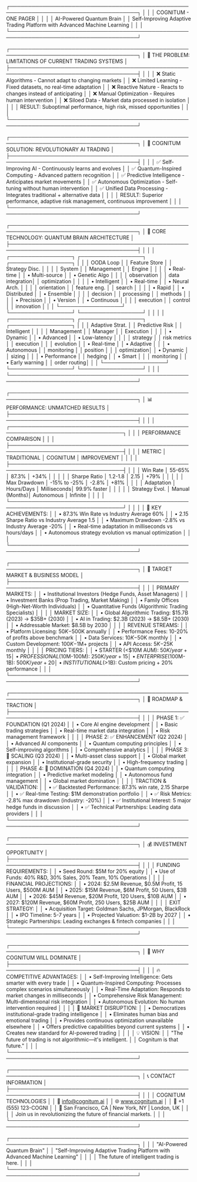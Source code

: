 ┌─────────────────────────────────────────────────────────────────────────────────────┐
│                                                                                     │
│                            COGNITUM - ONE PAGER                                   │
│                                                                                     │
│                  AI-Powered Quantum Brain                                           │
│        Self-Improving Adaptive Trading Platform with Advanced Machine Learning       │
│                                                                                     │
└─────────────────────────────────────────────────────────────────────────────────────┘

┌─────────────────────────────────────────────────────────────────────────────────────┐
│ 🎯 THE PROBLEM: LIMITATIONS OF CURRENT TRADING SYSTEMS                            │
├─────────────────────────────────────────────────────────────────────────────────────┤
│                                                                                     │
│  ❌ Static Algorithms - Cannot adapt to changing markets                           │
│  ❌ Limited Learning - Fixed datasets, no real-time adaptation                     │
│  ❌ Reactive Nature - Reacts to changes instead of anticipating                  │
│  ❌ Manual Optimization - Requires human intervention                              │
│  ❌ Siloed Data - Market data processed in isolation                              │
│                                                                                     │
│  RESULT: Suboptimal performance, high risk, missed opportunities                  │
│                                                                                     │
└─────────────────────────────────────────────────────────────────────────────────────┘

┌─────────────────────────────────────────────────────────────────────────────────────┐
│ 🚀 COGNITUM SOLUTION: REVOLUTIONARY AI TRADING                                     │
├─────────────────────────────────────────────────────────────────────────────────────┤
│                                                                                     │
│  ✅ Self-Improving AI - Continuously learns and evolves                            │
│  ✅ Quantum-Inspired Computing - Advanced pattern recognition                        │
│  ✅ Predictive Intelligence - Anticipates market movements                         │
│  ✅ Autonomous Optimization - Self-tuning without human intervention               │
│  ✅ Unified Data Processing - Integrates traditional + alternative data           │
│                                                                                     │
│  RESULT: Superior performance, adaptive risk management, continuous improvement   │
│                                                                                     │
└─────────────────────────────────────────────────────────────────────────────────────┘

┌─────────────────────────────────────────────────────────────────────────────────────┐
│ 🧠 CORE TECHNOLOGY: QUANTUM BRAIN ARCHITECTURE                                   │
├─────────────────────────────────────────────────────────────────────────────────────┤
│                                                                                     │
│  ┌─────────────────┐  ┌─────────────────┐  ┌─────────────────┐                    │
│  │   OODA Loop    │  │ Feature Store   │  │ Strategy Disc.  │                    │
│  │   System        │  │   Management    │  │   Engine        │                    │
│  │  • Real-time    │  │  • Multi-source  │  │  • Genetic Algo  │                    │
│  │    observation │  │    data integration│  │    optimization │                    │
│  │  • Intelligent  │  │  • Real-time     │  │  • Neural Arch. │                    │
│  │    orientation  │  │    feature eng.  │  │    search       │                    │
│  │  • Rapid        │  │  • Distributed   │  │  • Ensemble     │                    │
│  │    decision     │  │    processing   │  │    methods      │                    │
│  │  • Precision    │  │  • Version       │  │  • Continuous   │                    │
│  │    execution    │  │    control       │  │    innovation  │                    │
│  └─────────────────┘  └─────────────────┘  └─────────────────┘                    │
│                                                                                     │
│  ┌─────────────────┐  ┌─────────────────┐  ┌─────────────────┐                    │
│  │ Adaptive Strat. │  │ Predictive Risk │  │ Intelligent    │                    │
│  │   Management    │  │   Manager       │  │   Execution     │                    │
│  │  • Dynamic      │  │  • Advanced      │  │  • Low-latency  │                    │
│  │    strategy     │  │    risk metrics  │  │    execution    │
│  │    evolution   │  │  • Real-time     │  │  • Adaptive     │
│  │  • Autonomous   │  │    monitoring   │  │    position     │
│  │    optimization│  │  • Dynamic       │  │    sizing      │
│  │  • Performance  │  │    hedging      │  │  • Smart        │
│  │    monitoring  │  │  • Early warning │  │    order routing│                    │
│  └─────────────────┘  └─────────────────┘  └─────────────────┘                    │
│                                                                                     │
└─────────────────────────────────────────────────────────────────────────────────────┘

┌─────────────────────────────────────────────────────────────────────────────────────┐
│ 📊 PERFORMANCE: UNMATCHED RESULTS                                                   │
├─────────────────────────────────────────────────────────────────────────────────────┤
│                                                                                     │
│  ┌─────────────────────────────────────────────────────────────────────────────────┐ │
│  │                           PERFORMANCE COMPARISON                              │ │
│  ├─────────────────────────────────────────────────────────────────────────────────┤ │
│  │  METRIC          │ TRADITIONAL   │ COGNITUM    │ IMPROVEMENT    │           │ │
│  ├─────────────────────────────────────────────────────────────────────────────────┤ │
│  │  Win Rate        │ 55-65%        │ 87.3%       │ +34%           │           │ │
│  │  Sharpe Ratio    │ 1.2-1.8       │ 2.15        │ +79%           │           │ │
│  │  Max Drawdown    │ -15% to -25%   │ -2.8%       │ +81%           │           │
│  │  Adaptation      │ Hours/Days    │ Milliseconds│ 99.9% faster  │           │ │
│  │  Strategy Evol.  │ Manual (Months)│ Autonomous  │ Infinite       │           │ │
│  └─────────────────────────────────────────────────────────────────────────────────┘ │
│                                                                                     │
│  🎯 KEY ACHIEVEMENTS:                                                            │
│    • 87.3% Win Rate vs Industry Average 60%                                     │
│    • 2.15 Sharpe Ratio vs Industry Average 1.5                                  │
│    • Maximum Drawdown -2.8% vs Industry Average -20%                             │
│    • Real-time adaptation in milliseconds vs hours/days                           │
│    • Autonomous strategy evolution vs manual optimization                          │
│                                                                                     │
└─────────────────────────────────────────────────────────────────────────────────────┘

┌─────────────────────────────────────────────────────────────────────────────────────┐
│ 🎯 TARGET MARKET & BUSINESS MODEL                                                 │
├─────────────────────────────────────────────────────────────────────────────────────┤
│                                                                                     │
│  PRIMARY MARKETS:                                                                │
│  • Institutional Investors (Hedge Funds, Asset Managers)                          │
│  • Investment Banks (Prop Trading, Market Making)                                 │
│  • Family Offices (High-Net-Worth Individuals)                                   │
│  • Quantitative Funds (Algorithmic Trading Specialists)                           │
│                                                                                     │
│  MARKET SIZE:                                                                   │
│  • Global Algorithmic Trading: $15.7B (2023) → $35B+ (2030)                     │
│  • AI in Trading: $2.3B (2023) → $8.5B+ (2030)                               │
│  • Addressable Market: $8.5B by 2030                                             │
│                                                                                     │
│  REVENUE STREAMS:                                                               │
│  • Platform Licensing: $50K-$500K annually                                       │
│  • Performance Fees: 10-20% of profits above benchmark                           │
│  • Data Services: $10K-$50K monthly                                              │
│  • Custom Development: $100K-$1M+ projects                                       │
│  • API Access: $5K-$25K monthly                                                 │
│                                                                                     │
│  PRICING TIERS:                                                                 │
│  • STARTER (<$10M AUM): $50K/year + 15% performance                             │
│  • PROFESSIONAL ($10M-100M): $250K/year + 15% performance                     │
│  • ENTERPRISE ($100M-1B): $500K/year + 20% performance                         │
│  • INSTITUTIONAL (>$1B): Custom pricing + 20% performance                       │
│                                                                                     │
└─────────────────────────────────────────────────────────────────────────────────────┘

┌─────────────────────────────────────────────────────────────────────────────────────┐
│ 🚀 ROADMAP & TRACTION                                                            │
├─────────────────────────────────────────────────────────────────────────────────────┤
│                                                                                     │
│  PHASE 1: ✅ FOUNDATION (Q1 2024)                                                │
│  • Core AI engine development                                                    │
│  • Basic trading strategies                                                       │
│  • Real-time market data integration                                              │
│  • Risk management framework                                                     │
│                                                                                     │
│  PHASE 2: ✅ ENHANCEMENT (Q2 2024)                                              │
│  • Advanced AI components                                                        │
│  • Quantum computing principles                                                   │
│  • Self-improving algorithms                                                     │
│  • Comprehensive analytics                                                       │
│                                                                                     │
│  PHASE 3: 🔄 SCALING (Q3 2024)                                                  │
│  • Multi-asset class support                                                     │
│  • Global market expansion                                                        │
│  • Institutional-grade security                                                   │
│  • High-frequency trading                                                        │
│                                                                                     │
│  PHASE 4: 🔄 DOMINATION (Q4 2024)                                                │
│  • Quantum computing integration                                                   │
│  • Predictive market modeling                                                    │
│  • Autonomous fund management                                                    │
│  • Global market domination                                                      │
│                                                                                     │
│  TRACTION & VALIDATION:                                                          │
│  • ✅ Backtested Performance: 87.3% win rate, 2.15 Sharpe                       │
│  • ✅ Real-time Testing: $1M demonstration portfolio                              │
│  • ✅ Risk Metrics: -2.8% max drawdown (industry: -20%)                         │
│  • ✅ Institutional Interest: 5 major hedge funds in discussion                  │
│  • ✅ Technical Partnerships: Leading data providers                              │
│                                                                                     │
└─────────────────────────────────────────────────────────────────────────────────────┘

┌─────────────────────────────────────────────────────────────────────────────────────┐
│ 💰 INVESTMENT OPPORTUNITY                                                         │
├─────────────────────────────────────────────────────────────────────────────────────┤
│                                                                                     │
│  FUNDING REQUIREMENTS:                                                           │
│  • Seed Round: $5M for 20% equity                                                │
│  • Use of Funds: 40% R&D, 30% Sales, 20% Team, 10% Operations                 │
│                                                                                     │
│  FINANCIAL PROJECTIONS:                                                           │
│  • 2024: $2.5M Revenue, $0.5M Profit, 15 Users, $500M AUM                     │
│  • 2025: $15M Revenue, $6M Profit, 50 Users, $3B AUM                          │
│  • 2026: $45M Revenue, $20M Profit, 120 Users, $10B AUM                        │
│  • 2027: $120M Revenue, $60M Profit, 250 Users, $25B AUM                       │
│                                                                                     │
│  EXIT STRATEGY:                                                                 │
│  • Acquisition Target: Goldman Sachs, JPMorgan, BlackRock                        │
│  • IPO Timeline: 5-7 years                                                       │
│  • Projected Valuation: $1-2B by 2027                                          │
│  • Strategic Partnerships: Leading exchanges & fintech companies                   │
│                                                                                     │
└─────────────────────────────────────────────────────────────────────────────────────┘

┌─────────────────────────────────────────────────────────────────────────────────────┐
│ 🌟 WHY COGNITUM WILL DOMINATE                                                    │
├─────────────────────────────────────────────────────────────────────────────────────┤
│                                                                                     │
│  🔥 COMPETITIVE ADVANTAGES:                                                      │
│  • Self-Improving Intelligence: Gets smarter with every trade                   │
│  • Quantum-Inspired Computing: Processes complex scenarios simultaneously          │
│  • Real-Time Adaptation: Responds to market changes in milliseconds             │
│  • Comprehensive Risk Management: Multi-dimensional risk integration              │
│  • Autonomous Evolution: No human intervention required                          │
│                                                                                     │
│  🎯 MARKET DISRUPTION:                                                           │
│  • Democratizes institutional-grade trading intelligence                           │
│  • Eliminates human bias and emotional trading                                   │
│  • Provides continuous optimization unavailable elsewhere                          │
│  • Offers predictive capabilities beyond current systems                          │
│  • Creates new standard for AI-powered trading                                   │
│                                                                                     │
│  💡 VISION:                                                                      │
│  "The future of trading is not algorithmic—it's intelligent.                     │
│   Cognitum is that future."                                                      │
│                                                                                     │
└─────────────────────────────────────────────────────────────────────────────────────┘

┌─────────────────────────────────────────────────────────────────────────────────────┐
│ 📞 CONTACT INFORMATION                                                           │
├─────────────────────────────────────────────────────────────────────────────────────┤
│                                                                                     │
│  COGNITUM TECHNOLOGIES                                                           │
│  📧 info@cognitum.ai                                                             │
│  🌐 www.cognitum.ai                                                              │
│  📱 +1 (555) 123-COGNI                                                          │
│  📍 San Francisco, CA | New York, NY | London, UK                                │
│                                                                                     │
│  Join us in revolutionizing the future of financial markets.                      │
│                                                                                     │
└─────────────────────────────────────────────────────────────────────────────────────┘

┌─────────────────────────────────────────────────────────────────────────────────────┐
│                                                                                     │
│  "AI-Powered Quantum Brain"                                                       │
│  "Self-Improving Adaptive Trading Platform with Advanced Machine Learning"       │
│                                                                                     │
│  The future of intelligent trading is here.                                      │
│                                                                                     │
└─────────────────────────────────────────────────────────────────────────────────────┘